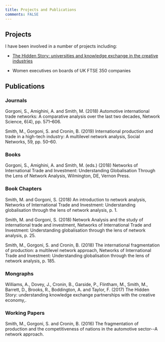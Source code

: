 ```yaml
---
title: Projects and Publications
comments: FALSE
---
```


## Projects

I have been involved in a number of projects including:

- [The Hidden Story: universities and knowledge exchange in the creative industries](https://www.hiddenstory.org.uk/)

- Women executives on boards of UK FTSE 350 companies 

## Publications

### Journals
Gorgoni, S., Amighini, A. and Smith, M. (2018) Automotive international trade networks: A comparative analysis over the last two decades, Network Science, 6(4), pp. 571–606.

Smith, M., Gorgoni, S. and Cronin, B. (2019) International production and trade in a high-tech industry: A multilevel network analysis, Social Networks, 59, pp. 50–60.



### Books
Gorgoni, S., Amighini, A. and Smith, M. (eds.) (2018) Networks of International Trade and Investment: Understanding Globalisation Through the Lens of Network Analysis, Wilmington, DE, Vernon Press.  


### Book Chapters
Smith, M. and Gorgoni, S. (2018) An introduction to network analysis, Networks of International Trade and Investment: Understanding globalisation through the lens of network analysis, p. 1.  

Smith, M. and Gorgoni, S. (2018) Network Analysis and the study of international trade and investment, Networks of International Trade and Investment: Understanding globalisation through the lens of network analysis, p. 25.  

Smith, M., Gorgoni, S. and Cronin, B. (2018) The international fragmentation of production: a multilevel network approach, Networks of International Trade and Investment: Understanding globalisation through the lens of network analysis, p. 185.

### Mongraphs
Williams, A., Dovey, J., Cronin, B., Garside, P., Flintham, M., Smith, M., Barrett, D., Brooks, R., Boddington, A. and Taylor, F. (2017) The Hidden Story: understanding knowledge exchange partnerships with the creative economy,.

### Working Papers
Smith, M., Gorgoni, S. and Cronin, B. (2016) The fragmentation of production and the competitiveness of nations in the automotive sector--A network approach.
